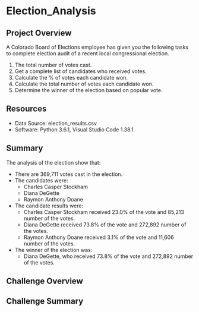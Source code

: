 # Election_Analysis

## Project Overview 
A Colorado Board of Elections employee has given you the following tasks to complete election audit of a recent local congressional election.

1. The total number of votes cast. 
2. Get a complete list of candidates who received votes.
3. Calculate the % of votes each candidate won.
4. Calculate the total number of votes each candidate won. 
5. Determine the winner of the election based on popular vote. 

## Resources 
- Data Source: election_results.csv
- Software: Python 3.6.1, Visual Studio Code 1.38.1 

## Summary 
The analysis of the election show that:
- There are 369,711 votes cast in the election. 
- The candidates were:
    - Charles Casper Stockham
    - Diana DeGette
    - Raymon Anthony Doane
- The candidate results were: 
    - Charles Casper Stockham received 23.0% of the vote and 85,213 number of the votes. 
    - Diana DeGette received 73.8% of the vote and 272,892 number of the votes. 
    - Raymon Anthony Doane received 3.1% of the vote and 11,606 number of the votes. 
- The winner of the election was: 
    - Diana DeGette, who received 73.8% of the vote and 272,892 number of the votes.

## Challenge Overview 

## Challenge Summary 
